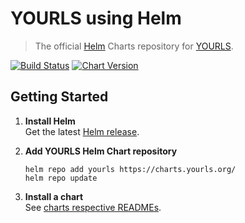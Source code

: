 # YOURLS using Helm

> The official [Helm](https://helm.sh) Charts repository for [YOURLS](https://yourls.org).

[![Build Status](https://travis-ci.com/YOURLS/charts.svg?branch=master)](https://travis-ci.com/YOURLS/charts)
[![Chart Version](https://img.shields.io/badge/dynamic/yaml.svg?color=blue&label=chart&prefix=v&query=entries.yourls%5B0%5D.version&url=https%3A%2F%2Fcharts.yourls.org%2Findex.yaml)](https://hub.helm.sh/charts/yourls/yourls)

## Getting Started

1. **Install Helm**  
   Get the latest [Helm release](https://github.com/kubernetes/helm#install).

2. **Add YOURLS Helm Chart repository**  
   ```console
   helm repo add yourls https://charts.yourls.org/
   helm repo update
   ```

3. **Install a chart**  
   See [charts respective READMEs](charts).
